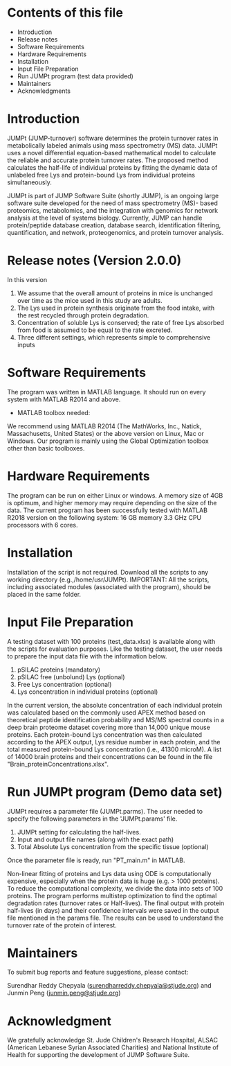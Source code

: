 # Contents of this file
- Introduction
- Release notes
- Software Requirements
- Hardware Requirements
- Installation
- Input File Preparation
- Run JUMPt program (test data provided) 
- Maintainers
- Acknowledgments

# Introduction
JUMPt (JUMP-turnover) software determines the protein turnover rates in metabolically labeled animals using mass spectrometry (MS) data. JUMPt uses a novel differential equation-based mathematical model to calculate the reliable and accurate protein turnover rates. The proposed method calculates the half-life of individual proteins by fitting the dynamic data of unlabeled free Lys and protein-bound Lys from individual proteins simultaneously.

JUMPt is part of JUMP Software Suite (shortly JUMP), is an ongoing large software suite developed for the need of mass spectrometry (MS)- based proteomics, metabolomics, and the integration with genomics for network analysis at the level of systems biology. Currently, JUMP can handle protein/peptide database creation, database search, identification filtering, quantification, and network, proteogenomics, and protein turnover analysis.

# Release notes (Version 2.0.0)
In this version 
1. We assume that the overall amount of proteins in mice is unchanged over time as the mice used in this study are adults. 
2. The Lys used in protein synthesis originate from the food intake, with the rest recycled through protein degradation. 
3. Concentration of soluble Lys is conserved; the rate of free Lys absorbed from food is assumed to be equal to the rate excreted. 
4. Three different settings, which represents simple to comprehensive inputs 

# Software Requirements
The program was written in MATLAB language. It should run on every system with MATLAB R2014 and above.

- MATLAB toolbox needed: 

We recommend using MATLAB R2014 (The MathWorks, Inc., Natick, Massachusetts, United States) or the above version on Linux, Mac or Windows. Our program is mainly using the Global Optimization toolbox other than basic toolboxes.

# Hardware Requirements
The program can be run on either Linux or windows. A memory size of 4GB is optimum, and higher memory may require depending on the size of the data.
The current program has been successfully tested with MATLAB R2018 version on the following system: 16 GB memory 3.3 GHz CPU processors with 6 cores.

# Installation
Installation of the script is not required. Download all the scripts to any working directory (e.g.,/home/usr/JUMPt). IMPORTANT: All the scripts, including associated modules (associated with the program), should be placed in the same folder. 

# Input File Preparation
A testing dataset with 100 proteins (test_data.xlsx) is available along with the scripts for evaluation purposes. Like the testing dataset, the user needs to prepare the input data file with the information below.
1.	pSILAC proteins (mandatory)
2.	pSILAC free (unbolund) Lys (optional)
3.	Free Lys concentration (optional)
4.	Lys concentration in individual proteins (optional)

In the current version, the absolute concentration of each individual protein was calculated based on the commonly used APEX method based on theoretical peptide identification probability and MS/MS spectral counts in a deep brain proteome dataset covering more than 14,000 unique mouse proteins. Each protein-bound Lys concentration was then calculated according to the APEX output, Lys residue number in each protein, and the total measured protein-bound Lys concentration (i.e., 41300 microM). A list of 14000 brain proteins and their concentrations can be found in the file "Brain_proteinConcentrations.xlsx".  

# Run JUMPt program (Demo data set)
JUMPt requires a parameter file (JUMPt.parms). The user needed to specify the following parameters in the 'JUMPt.params' file.
1. JUMPt setting for calculating the half-lives. 
2. Input and output file names (along with the exact path) 
3. Total Absolute Lys concentration from the specific tissue (optional)

Once the parameter file is ready, run "PT_main.m" in MATLAB.

Non-linear fitting of proteins and Lys data using ODE is computationally expensive, especially when the protein data is huge (e.g. > 1000 proteins).  To reduce the computational complexity, we divide the data into sets of 100 proteins. The program performs multistep optimization to find the optimal degradation rates (turnover rates or Half-lives). 
The final output with protein half-lives (in days) and their confidence intervals were saved in the output file mentioned in the params file. The results can be used to understand the turnover rate of the protein of interest.

# Maintainers
To submit bug reports and feature suggestions, please contact:

Surendhar Reddy Chepyala (surendharreddy.chepyala@stjude.org) and Junmin Peng (junmin.peng@stjude.org)

# Acknowledgment
We gratefully acknowledge St. Jude Children's Research Hospital, ALSAC (American Lebanese Syrian Associated Charities) and National Institute of Health for supporting the development of JUMP Software Suite.
